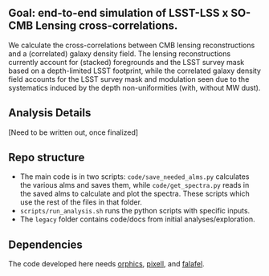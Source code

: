 ## Goal: end-to-end simulation of LSST-LSS x SO-CMB Lensing cross-correlations.

We calculate the cross-correlations between CMB lensing reconstructions and a (correlated) galaxy density field. The lensing reconstructions currently account for (stacked) foregrounds and the LSST survey mask based on a depth-limited LSST footprint, while the correlated galaxy density field accounts for the LSST survey mask and modulation seen due to the systematics induced by the depth non-uniformities (with, without MW dust).

## Analysis Details
[Need to be written out, once finalized]

## Repo structure
- The main code is in two scripts: `code/save_needed_alms.py` calculates the various alms and saves them, while `code/get_spectra.py` reads in the saved alms to calculate and plot the spectra. These scripts which use the rest of the files in that folder.
- `scripts/run_analysis.sh` runs the python scripts with specific inputs.
- The `legacy` folder contains code/docs from initial analyses/exploration.

## Dependencies
The code developed here needs [orphics](https://github.com/msyriac/orphics ), [pixell](https://github.com/simonsobs/pixell ), and [falafel](https://github.com/ACTCollaboration/falafel ).
